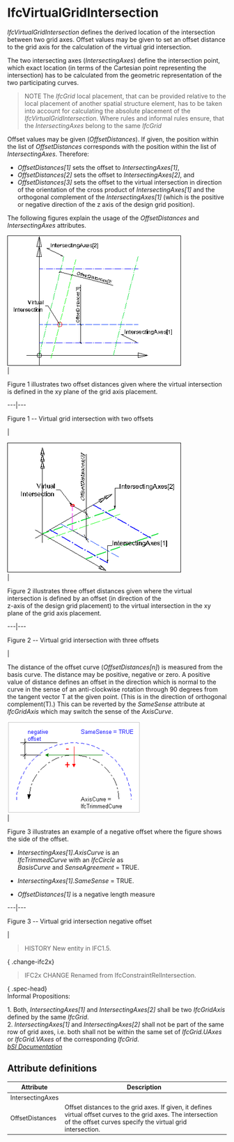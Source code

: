 IfcVirtualGridIntersection
==========================
_IfcVirtualGridIntersection_ defines the derived location of the intersection
between two grid axes. Offset values may be given to set an offset distance to
the grid axis for the calculation of the virtual grid intersection.  
  
The two intersecting axes (_IntersectingAxes_) define the intersection point,
which exact location (in terms of the Cartesian point representing the
intersection) has to be calculated from the geometric representation of the
two participating curves.  
  
> NOTE  The _IfcGrid_ local placement, that can be provided relative to the
> local placement of another spatial structure element, has to be taken into
> account for calculating the absolute placement of the
> _IfcVirtualGridIntersection_. Where rules and informal rules ensure, that
> the _IntersectingAxes_ belong to the same _IfcGrid_  
  
Offset values may be given (_OffsetDistances_). If given, the position within
the list of _OffsetDistances_ corresponds with the position within the list of
_IntersectingAxes_. Therefore:  
  
* _OffsetDistances[1]_ sets the offset to _IntersectingAxes[1]_,  
* _OffsetDistances[2]_ sets the offset to _IntersectingAxes[2]_, and  
* _OffsetDistances[3]_ sets the offset to the virtual intersection in direction of the orientation of the cross product of _IntersectingAxes[1]_ and the orthogonal complement of the _IntersectingAxes[1]_ (which is the positive or negative direction of the z axis of the design grid position).  
  
The following figures explain the usage of the _OffsetDistances_ and
_IntersectingAxes_ attributes.  
  
  
![2D offsets](../figures/ifcvirtualgridintersection-layout1.gif)  
|  

Figure 1 illustrates two offset distances given where the virtual intersection
is defined in the xy plane of the grid axis placement.

  
  
  
---|---  
  

Figure 1 -- Virtual grid intersection with two offsets

  
|  
  
  
  
![3D offsets](../figures/ifcvirtualgridintersection-layout2.gif)  
|  

Figure 2 illustrates three offset distances given where the virtual
intersection is defined by an offset (in direction of the  
z-axis of the design grid placement) to the virtual intersection in the xy
plane of the grid axis placement.

  
  
  
---|---  
  

Figure 2 -- Virtual grid intersection with three offsets

  
|  
  
  
  
The distance of the offset curve (_OffsetDistances[n]_) is measured from the
basis curve. The distance may be positive, negative or zero. A positive value
of distance defines an offset in the direction which is normal to the curve in
the sense of an anti-clockwise rotation through 90 degrees from the tangent
vector T at the given point. (This is in the direction of orthogonal
complement(T).) This can be reverted by the _SameSense_ attribute at
_IfcGridAxis_ which may switch the sense of the _AxisCurve_.  
  
  
![offset direction](../figures/ifcvirtualgridintersection-offset1.gif)  
|  

Figure 3 illustrates an example of a negative offset where the figure shows
the side of the offset.

  

  

  *  _IntersectingAxes[1].AxisCurve_ is an  
 _IfcTrimmedCurve_ with an _IfcCircle_ as  
 _BasisCurve_ and _SenseAgreement_ = TRUE.

  

  *  _IntersectingAxes[1].SameSense_ = TRUE.
  

  *  _OffsetDistances[1]_ is a negative length measure
  

  
  
  
---|---  
  

Figure 3 -- Virtual grid intersection negative offset

  
|  
  
  
  
> HISTORY  New entity in IFC1.5.  
  
{ .change-ifc2x}  
> IFC2x CHANGE  Renamed from IfcConstraintRelIntersection.  
  
{ .spec-head}  
Informal Propositions:  
  
1\. Both, _IntersectingAxes[1]_ and _IntersectingAxes[2]_ shall be two
_IfcGridAxis_ defined by the same _IfcGrid_.  
2\. _IntersectingAxes[1]_ and _IntersectingAxes[2]_ shall not be part of the
same row of grid axes, i.e. both shall not be within the same set of
_IfcGrid.UAxes_ or _IfcGrid.VAxes_ of the corresponding _IfcGrid_.  
[ _bSI
Documentation_](https://standards.buildingsmart.org/IFC/DEV/IFC4_2/FINAL/HTML/schema/ifcgeometricconstraintresource/lexical/ifcvirtualgridintersection.htm)


Attribute definitions
---------------------
| Attribute        | Description                                                                                                                                                                  |
|------------------|------------------------------------------------------------------------------------------------------------------------------------------------------------------------------|
| IntersectingAxes |                                                                                                                                                                              |
| OffsetDistances  | Offset distances to the grid axes. If given, it defines virtual offset curves to the grid axes. The intersection of the offset curves specify the virtual grid intersection. |

